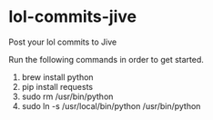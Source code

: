 lol-commits-jive
================

Post your lol commits to Jive

Run the following commands in order to get started.

1.  brew install python
2.  pip install requests
3.  sudo rm /usr/bin/python
3.  sudo ln -s /usr/local/bin/python /usr/bin/python
